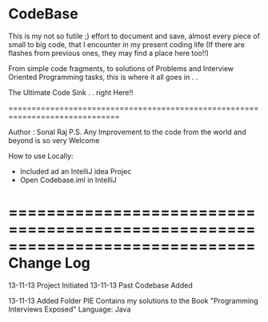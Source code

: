 CodeBase
=============
This is my not so futile ;) effort to document and save, almost every piece of small to big code, that I encounter in my present coding life (If there are flashes from previous ones, they may find a place here too!!) 

From simple code fragments, to solutions of Problems and Interview Oriented Programming tasks, this is where it all goes in . . 

The Ultimate Code Sink . . right Here!!

==============================================================================

Author : Sonal Raj
P.S. Any Improvement to the code from the world and beyond is so very Welcome

How to use Locally: 
- Included ad an IntelliJ idea Projec
- Open Codebase.iml in IntelliJ
					
==============================================================================
Change Log
===========
13-11-13 Project Initiated
13-11-13 Past Codebase Added

13-11-13 Added Folder PIE
	 Contains my solutions to the Book "Programming Interviews Exposed"
	 Language: Java



